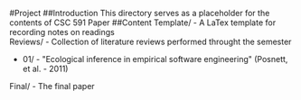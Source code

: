 #Project 
##Introduction 
This directory serves as a placeholder for the contents of CSC 591 Paper 
##Content 
Template/ - A LaTex template for recording notes on readings  
Reviews/ - Collection of literature reviews performed throught the semester 
- 01/ - "Ecological inference in empirical software engineering" (Posnett, et al. - 2011)

Final/ - The final paper

